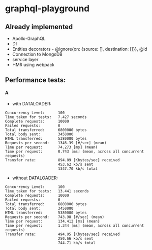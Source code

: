 # graphql-playground

## Already implemented

- Apollo-GraphQL
- DI
- Entities decorators - @ignore{on: {source: [], destination: []}}, @id
- Connection to MongoDB
- service layer
- HMR using webpack

## Performance tests:

#### A

- with DATALOADER:
```shell
Concurrency Level:      100
Time taken for tests:   7.427 seconds
Complete requests:      10000
Failed requests:        0
Total transferred:      6800000 bytes
Total body sent:        3450000
HTML transferred:       5380000 bytes
Requests per second:    1346.39 [#/sec] (mean)
Time per request:       74.273 [ms] (mean)
Time per request:       0.743 [ms] (mean, across all concurrent requests)
Transfer rate:          894.09 [Kbytes/sec] received
                        453.62 kb/s sent
                        1347.70 kb/s total
```

- without DATALOADER:
```shell
Concurrency Level:      100
Time taken for tests:   13.441 seconds
Complete requests:      10000
Failed requests:        0
Total transferred:      6800000 bytes
Total body sent:        3450000
HTML transferred:       5380000 bytes
Requests per second:    743.98 [#/sec] (mean)
Time per request:       134.412 [ms] (mean)
Time per request:       1.344 [ms] (mean, across all concurrent requests)
Transfer rate:          494.05 [Kbytes/sec] received
                        250.66 kb/s sent
                        744.71 kb/s total
```
